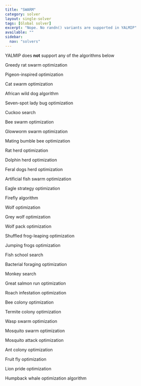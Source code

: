 ```yaml
---
title: "SWARM"
category: solver
layout: single-solver
tags: [Global solver]
excerpt: "Nope. No randn() variants are supported in YALMIP"
available: ""
sidebar:
  nav: "solvers"
---
```


YALMIP does **not** support any of the algorithms below

Greedy rat swarm optimization 

Pigeon-inspired optimization

Cat swarm optimization

African wild dog algorithm

Seven-spot lady bug optimization

Cuckoo search

Bee swarm optimization

Glowworm swarm optimization

Mating bumble bee optimization

Rat herd optimization

Dolphin herd optimization

Feral dogs herd optimization

Artificial fish swarm optimization

Eagle strategy optimization

Firefly algorithm

Wolf optimization

Grey wolf optimization

Wolf pack optimization

Shuffled frog-leaping optimization

Jumping frogs optimization

Fish school search

Bacterial foraging optimization

Monkey search

Great salmon run optimization

Roach infestation optimization

Bee colony optimization

Termite colony optimization

Wasp swarm optimization

Mosquito swarm optimization

Mosquito attack optimization

Ant colony optimization

Fruit fly optimization

Lion pride optimization

Humpback whale optimization algorithm

